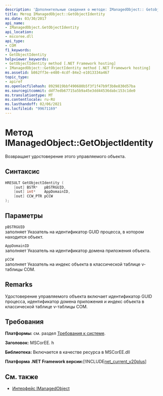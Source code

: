 ```yaml
---
description: 'Дополнительные сведения о методе: IManagedObject:: Getobjectidentity-'
title: Метод IManagedObject::GetObjectIdentity
ms.date: 03/30/2017
api_name:
- IManagedObject.GetObjectIdentity
api_location:
- mscoree.dll
api_type:
- COM
f1_keywords:
- GetObjectIdentity
helpviewer_keywords:
- GetObjectIdentity method [.NET Framework hosting]
- IManagedObject::GetObjectIdentity method [.NET Framework hosting]
ms.assetid: b862ff3e-e480-4cdf-84e2-e1013334a467
topic_type:
- apiref
ms.openlocfilehash: 8929819bbf490680b5f3f1f47b9f3b8e830d57ba
ms.sourcegitcommit: ddf7edb67715a5b9a45e3dd44536dabc153c1de0
ms.translationtype: MT
ms.contentlocale: ru-RU
ms.lasthandoff: 02/06/2021
ms.locfileid: "99671169"
---
```

# <a name="imanagedobjectgetobjectidentity-method"></a>Метод IManagedObject::GetObjectIdentity

Возвращает удостоверение этого управляемого объекта.  
  
## <a name="syntax"></a>Синтаксис  
  
```cpp  
HRESULT GetObjectIdentity (  
    [out] BSTR*   pBSTRGUID,  
    [out] int*    AppDomainID,  
    [out] CCW_PTR pCCW  
);  
```  
  
## <a name="parameters"></a>Параметры  

 `pBSTRGUID`  
 заполняет Указатель на идентификатор GUID процесса, в котором находится объект.  
  
 `AppDomainID`  
 заполняет Указатель на идентификатор домена приложения объекта.  
  
 `pCCW`  
 заполняет Указатель на индекс объекта в классической таблице v-таблицы COM.  
  
## <a name="remarks"></a>Remarks  

 Удостоверение управляемого объекта включает идентификатор GUID процесса, идентификатор домена приложения и индекс объекта в классической таблице v-таблицы COM.  
  
## <a name="requirements"></a>Требования  

 **Платформы:** см. раздел [Требования к системе](../../get-started/system-requirements.md).  
  
 **Заголовок:** MSCorEE. h  
  
 **Библиотека:** Включается в качестве ресурса в MSCorEE.dll  
  
 **Платформа .NET Framework версии:**[!INCLUDE[net_current_v20plus](../../../../includes/net-current-v20plus-md.md)]  
  
## <a name="see-also"></a>См. также

- [Интерфейс IManagedObject](imanagedobject-interface.md)
